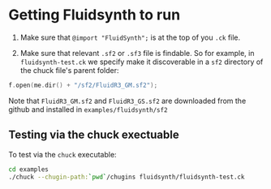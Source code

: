 # Getting Fluidsynth to run

1. Make sure that `@import "FluidSynth";` is at the top of you `.ck` file.

2. Make sure that relevant `.sf2` or `.sf3` file is findable. So for example, in `fluidsynth-test.ck` we specify make it discoverable in a `sf2` directory of the chuck file's parent folder:

```c
f.open(me.dir() + "/sf2/FluidR3_GM.sf2");
```

Note that `FluidR3_GM.sf2` and `FluidR3_GS.sf2` are downloaded from the github and installed in `examples/fluidsynth/sf2`


## Testing via the chuck exectuable

To test via the `chuck` executable:


```sh
cd examples
./chuck --chugin-path:`pwd`/chugins fluidsynth/fluidsynth-test.ck
```
